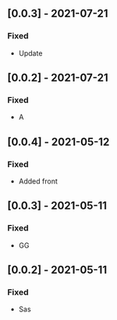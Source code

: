 ## [0.0.3] - 2021-07-21

### Fixed
-    Update

## [0.0.2] - 2021-07-21

### Fixed
-    A

## [0.0.4] - 2021-05-12

### Fixed
-    Added front

## [0.0.3] - 2021-05-11

### Fixed
-    GG

## [0.0.2] - 2021-05-11

### Fixed
-    Sas

